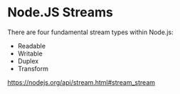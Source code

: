 # Node.JS Streams

There are four fundamental stream types within Node.js:

- Readable
- Writable
- Duplex
- Transform

https://nodejs.org/api/stream.html#stream_stream

